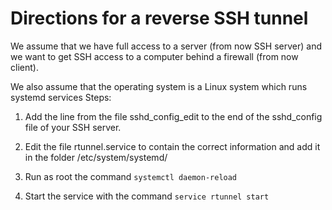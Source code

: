 # Directions for a reverse SSH tunnel

We assume that we have full access to a server (from now SSH server) and we want to get SSH access to a computer behind a firewall (from now client).

We also assume that the operating system is a Linux system which runs systemd services
Steps:

1. Add the line from the file sshd_config_edit to the end of the sshd_config file of your SSH server.

2. Edit the file rtunnel.service to contain the correct information and add it in the folder /etc/system/systemd/

3. Run as root the command `systemctl daemon-reload`

4. Start the service with the command `service rtunnel start`

